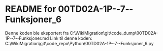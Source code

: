 # README for 00TD02A-1P-‐7‐-Funksjoner_6
Denne koden ble eksportert fra C:\WikiMigration\git\code_dump\00TD02A-1P-‐7‐-Funksjoner.md
Link til denne koden: C:\WikiMigration\git\code_repo\Python\00TD02A-1P-‐7‐-Funksjoner_6.py
